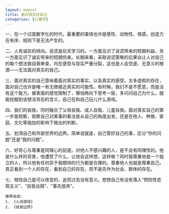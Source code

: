 ```yaml
---
layout: mypost
title: 面对真实的自己
categories: [心理学]
---
```


一、在一个过度数字化的时代，最重要的事情也许是感性、动物性、情感。创造力在有序、规则下是无法产生的。

二、人有诚实的倾向。说谎是后天学习的。一方面见识了说谎带来的短期利益，另一方面见识了诚实带来的短期伤害。长期来看，采取说谎策略的后果会让人对自己的每个想法做自我审查，内在感受与现实严重分裂，这也是人会空虚、无意义的根源——无法面对真实的自己。

三、面对真实的自己意味着面对真实的事实、以及真实的感受。太多虚假的存在，面对自己也许是唯一有无限接近真实的可能性。有时候，我们不是不愿意，而是没有这个能力。被表面的感觉限制了，哪怕再向下思考一层，多问问自己为什么，就能挖掘到该想法背后的含义，自己在和自己玩儿什么游戏。

四、我们的自我，同时融合了父母自我、成人自我、儿童自我。面对真实自己的第一步是观察，观察自己对某事的看法是从自己的角度出发，还是在他人、种族、家庭、文化等施加的影响下做出的判断。

五、划清自己和外部世界的边界。简单说就是，自己管好自己的事，区分“你的问题”还是“我的问题”。

六、好奇心与尊重是同理心的前提。对他人不感兴趣的人，是不会有同理性的。他是什么样的背景，他遭受了什么，让他会这样想，这样做？同时我尊重他是一个独立的人，所以他有任何异于我期待的行为都是合理的。尊重他人也就是尊重自己。真正看到一个人的存在，看到自己的存在，而不是先作为社会、群体的存在。

七、相信自己是可以改变的，追究过去没有意义。想想自己有没有落入“预防性悲观主义”、“自我设限”、“事先放弃”。

```
推荐阅读:
1. 《人间游戏》
2. 《自我边界》
```
